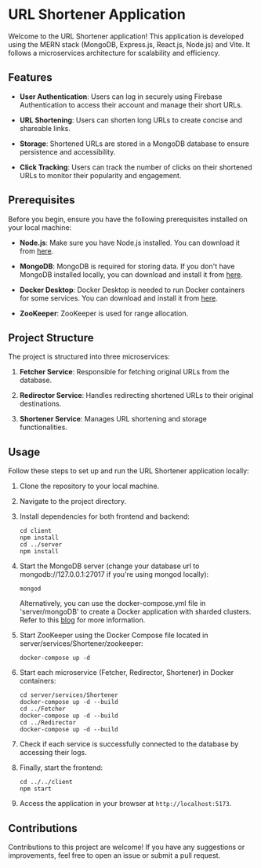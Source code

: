 # URL Shortener Application

Welcome to the URL Shortener application! This application is developed using the MERN stack (MongoDB, Express.js, React.js, Node.js) and Vite. It follows a microservices architecture for scalability and efficiency.

## Features

- **User Authentication**: Users can log in securely using Firebase Authentication to access their account and manage their short URLs.
  
- **URL Shortening**: Users can shorten long URLs to create concise and shareable links.
  
- **Storage**: Shortened URLs are stored in a MongoDB database to ensure persistence and accessibility.
  
- **Click Tracking**: Users can track the number of clicks on their shortened URLs to monitor their popularity and engagement.

## Prerequisites

Before you begin, ensure you have the following prerequisites installed on your local machine:

- **Node.js**: Make sure you have Node.js installed. You can download it from [here](https://nodejs.org/).

- **MongoDB**: MongoDB is required for storing data. If you don't have MongoDB installed locally, you can download and install it from [here](https://www.mongodb.com/try/download/community).

- **Docker Desktop**: Docker Desktop is needed to run Docker containers for some services. You can download and install it from [here](https://www.docker.com/products/docker-desktop).

- **ZooKeeper**: ZooKeeper is used for range allocation.

## Project Structure

The project is structured into three microservices:

1. **Fetcher Service**: Responsible for fetching original URLs from the database.
  
2. **Redirector Service**: Handles redirecting shortened URLs to their original destinations.
  
3. **Shortener Service**: Manages URL shortening and storage functionalities.

## Usage

Follow these steps to set up and run the URL Shortener application locally:

1. Clone the repository to your local machine.

2. Navigate to the project directory.

3. Install dependencies for both frontend and backend:
    ```
    cd client
    npm install
    cd ../server
    npm install
    ```

4. Start the MongoDB server (change your database url to mongodb://127.0.0.1:27017 if you're using mongod locally):
    ```
    mongod
    ```
    Alternatively, you can use the docker-compose.yml file in 'server/mongoDB' to create a Docker application with sharded clusters. Refer to this [blog](https://medium.com/@yasasvi/mongodb-sharding-with-docker-c8b18bee32eb) for more information.

5. Start ZooKeeper using the Docker Compose file located in server/services/Shortener/zookeeper:
    ```
    docker-compose up -d 
    ```


6. Start each microservice (Fetcher, Redirector, Shortener) in Docker containers:
    ```
    cd server/services/Shortener
    docker-compose up -d --build
    cd ../Fetcher
    docker-compose up -d --build
    cd ../Redirector
    docker-compose up -d --build
    ```

7. Check if each service is successfully connected to the database by accessing their logs.

8. Finally, start the frontend:
    ```
    cd ../../client
    npm start
    ```

9. Access the application in your browser at `http://localhost:5173`.

## Contributions

Contributions to this project are welcome! If you have any suggestions or improvements, feel free to open an issue or submit a pull request.
